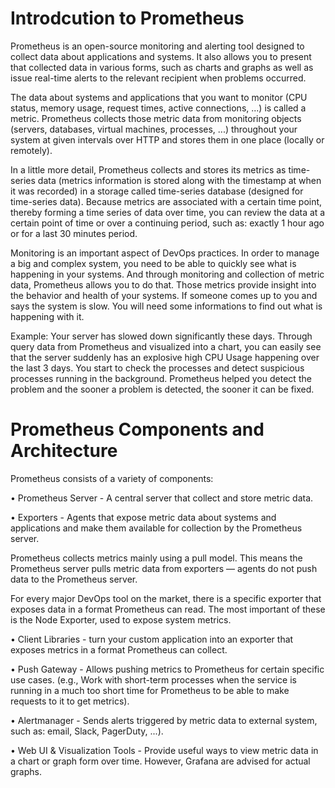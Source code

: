 # Introdcution to Prometheus

Prometheus is an open-source monitoring and alerting tool designed to collect data about applications and systems. It also allows you to present that collected data in various forms, such as charts and graphs as well as issue real-time alerts to the relevant recipient when problems occurred.

The data about systems and applications that you want to monitor (CPU status, memory usage, request times, active connections, ...) is called a metric. Prometheus collects those metric data from monitoring objects (servers, databases, virtual machines, processes, ...) throughout your system at given intervals over HTTP and stores them in one place (locally or remotely).

In a little more detail, Prometheus collects and stores its metrics as time-series data (metrics information is stored along with the timestamp at when it was recorded) in a storage called time-series database (designed for time-series data). Because metrics are associated with a certain time point, thereby forming a time series of data over time, you can review the data at a certain point of time or over a continuing period, such as: exactly 1 hour ago or for a last 30 minutes period. 

Monitoring is an important aspect of DevOps practices. In order to manage a big and complex system, you need to be able to quickly see what is happening in your systems. And through monitoring and collection of metric data, Prometheus allows you to do that. Those metrics provide insight into the behavior and health of your systems. If someone comes up to you and says the system is slow. You will need some informations to find out what is happening with it.

Example: Your server has slowed down significantly these days. Through query data from Prometheus and visualized into a chart, you can easily see that the server suddenly has an explosive high CPU Usage happening over the last 3 days. You start to check the processes and detect suspicious processes running in the background. Prometheus helped you detect the problem and the sooner a problem is detected, the sooner it can be fixed.

# Prometheus Components and Architecture

Prometheus consists of a variety of components:

• Prometheus Server - A central server that collect and store metric data.

• Exporters - Agents that expose metric data about systems and applications and make them available for collection by the Prometheus server. 

  Prometheus collects metrics mainly using a pull model. This means the Prometheus server pulls metric data from exporters — agents do not push data to the Prometheus server.
  
  For every major DevOps tool on the market, there is a specific exporter that exposes data in a format Prometheus can read. The most important of these is the Node Exporter, used to expose system metrics. 

• Client Libraries - turn your custom application into an exporter that exposes metrics in a format Prometheus can collect.

• Push Gateway - Allows pushing metrics to Prometheus for certain specific use cases. (e.g., Work with short-term processes when the service is running in a much too short time for Prometheus to be able to make requests to it to get metrics).

• Alertmanager - Sends alerts triggered by metric data to external system, such as: email, Slack, PagerDuty, ...).

• Web UI & Visualization Tools - Provide useful ways to view metric data in a chart or graph form over time. However, Grafana are advised for actual graphs.

